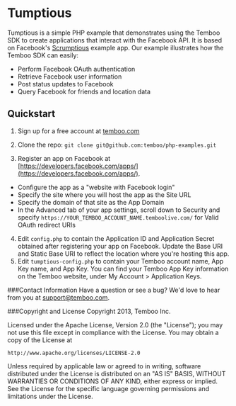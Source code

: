 Tumptious
=========

Tumptious is a simple PHP example that demonstrates using the Temboo SDK to create applications that interact with the Facebook API. It is based on Facebook's [Scrumptious](http://facebooksampleapp.com/scrumptious/) example app. Our example illustrates how the Temboo SDK can easily:

  - Perform Facebook OAuth authentication
  - Retrieve Facebook user information
  - Post status updates to Facebook
  - Query Facebook for friends and location data

Quickstart
-----------

 1. Sign up for a free account at [temboo.com](https://temboo.com)

 2. Clone the repo: `git clone git@github.com:temboo/php-examples.git`

 3. Register an app on Facebook at [https://developers.facebook.com/apps/](https://developers.facebook.com/apps/). 
  - Configure the app as a "website with Facebook login"
  - Specify the site where you will host the app as the Site URL
  - Specify the domain of that site as the App Domain
  - In the Advanced tab of your app settings, scroll down to Security and specify `https://YOUR_TEMBOO_ACCOUNT_NAME.temboolive.com/` for Valid OAuth redirect URIs

  
 4. Edit `config.php` to contain the Application ID and Application Secret obtained after registering your app on Facebook. Update the Base URI and Static Base URI to reflect the location where you're hosting this app.
 5. Edit `tumptious-config.php` to contain your Temboo account name, App Key name, and App Key. You can find your Temboo App Key information on the Temboo website, under My Account &gt; Application Keys.


###Contact Information
Have a question or see a bug? We'd love to hear from you at support@temboo.com.

###Copyright and License
Copyright 2013, Temboo Inc.

Licensed under the Apache License, Version 2.0 (the "License"); you may not use this file except in compliance with the License. You may obtain a copy of the License at

    http://www.apache.org/licenses/LICENSE-2.0

Unless required by applicable law or agreed to in writing, software distributed under the License is distributed on an "AS IS" BASIS, WITHOUT WARRANTIES OR CONDITIONS OF ANY KIND, either express or implied. See the License for the specific language governing permissions and limitations under the License.
